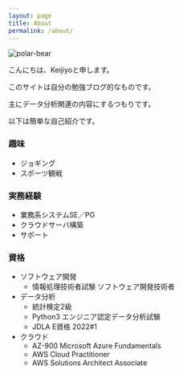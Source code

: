 ```yaml
---
layout: page
title: About
permalink: /about/
---
```


![polar-bear](https://keijiyo.github.io/assets/images/mstile-150x150.png)

こんにちは、Keijiyoと申します。

このサイトは自分の勉強ブログ的なものです。

主にデータ分析関連の内容にするつもりです。

以下は簡単な自己紹介です。

### 趣味
- ジョギング
- スポーツ観戦

### 実務経験
- 業務系システムSE／PG
- クラウドサーバ構築
- サポート  

### 資格
- ソフトウェア開発
  - 情報処理技術者試験 ソフトウェア開発技術者
- データ分析
  - 統計検定2級
  - Python3 エンジニア認定データ分析試験
  - JDLA E資格 2022#1
- クラウド  
  - AZ-900 Microsoft Azure Fundamentals
  - AWS Cloud Practitioner
  - AWS Solutions Architect Associate
